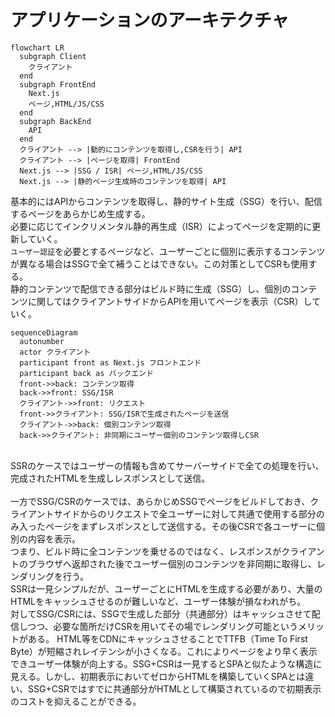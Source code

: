 # アプリケーションのアーキテクチャ

```mermaid
flowchart LR
  subgraph Client
    クライアント
  end
  subgraph FrontEnd
    Next.js
    ページ,HTML/JS/CSS
  end
  subgraph BackEnd
    API
  end
  クライアント --> |動的にコンテンツを取得し,CSRを行う| API
  クライアント --> |ページを取得| FrontEnd
  Next.js --> |SSG / ISR| ページ,HTML/JS/CSS
  Next.js --> |静的ページ生成時のコンテンツを取得| API
```

基本的にはAPIからコンテンツを取得し、静的サイト生成（SSG）を行い、配信するページをあらかじめ生成する。<br>
必要に応じてインクリメンタル静的再生成（ISR）によってページを定期的に更新していく。
<br>
`ユーザー認証`を必要とするページなど、ユーザーごとに個別に表示するコンテンツが異なる場合はSSGで全て補うことはできない。この対策としてCSRも使用する。
<br>
静的コンテンツで配信できる部分はビルド時に生成（SSG）し、個別のコンテンツに関してはクライアントサイドからAPIを用いてページを表示（CSR）していく。

```mermaid
sequenceDiagram
  autonumber
  actor クライアント
  participant front as Next.js フロントエンド
  participant back as バックエンド
  front->>back: コンテンツ取得
  back->>front: SSG/ISR
  クライアント->>front: リクエスト
  front->>クライアント: SSG/ISRで生成されたページを送信
  クライアント->>back: 個別コンテンツ取得
  back->>クライアント: 非同期にユーザー個別のコンテンツ取得しCSR
```
<br>
SSRのケースではユーザーの情報も含めてサーバーサイドで全ての処理を行い、完成されたHTMLを生成しレスポンスとして送信。<br>
<br>
一方でSSG/CSRのケースでは、あらかじめSSGでページをビルドしておき、クライアントサイドからのリクエストで全ユーザーに対して共通で使用する部分のみ入ったページをまずレスポンスとして送信する。その後CSRで各ユーザーに個別の内容を表示。
<br>
つまり、ビルド時に全コンテンツを乗せるのではなく、レスポンスがクライアントのブラウザへ返却された後でユーザー個別のコンテンツを非同期に取得し、レンダリングを行う。
<br>
SSRは一見シンプルだが、ユーザーごとにHTMLを生成する必要があり、大量のHTMLをキャッシュさせるのが難しいなど、ユーザー体験が損なわれがち。
<br>
対してSSG/CSRには、SSGで生成した部分（共通部分）はキャッシュさせて配信しつつ、必要な箇所だけCSRを用いてその場でレンダリング可能というメリットがある。
HTML等をCDNにキャッシュさせることでTTFB（Time To First Byte）が短縮されレイテンシが小さくなる。これによりページをより早く表示できユーザー体験が向上する。SSG+CSRは一見するとSPAと似たような構造に見える。しかし、初期表示においてゼロからHTMLを構築していくSPAとは違い、SSG+CSRではすでに共通部分がHTMLとして構築されているので初期表示のコストを抑えることができる。